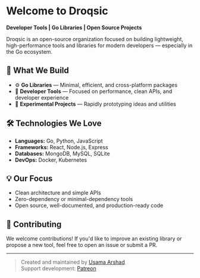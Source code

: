 # Welcome to Droqsic

**Developer Tools | Go Libraries | Open Source Projects**

Droqsic is an open-source organization focused on building lightweight, high-performance tools and libraries for modern developers — especially in the Go ecosystem.

## 🚀 What We Build

- ⚙️ **Go Libraries** — Minimal, efficient, and cross-platform packages
- 🧰 **Developer Tools** — Focused on performance, clean APIs, and developer experience
- 🧪 **Experimental Projects** — Rapidly prototyping ideas and utilities

## 🛠️ Technologies We Love

- **Languages:** Go, Python, JavaScript
- **Frameworks:** React, Node.js, Express
- **Databases:** MongoDB, MySQL, SQLite
- **DevOps:** Docker, Kubernetes

## 💡 Our Focus

- Clean architecture and simple APIs
- Zero-dependency or minimal-dependency tools
- Open source, well-documented, and production-ready code

## 🤝 Contributing

We welcome contributions! If you'd like to improve an existing library or propose a new tool, feel free to open an issue or submit a PR.

---

> Created and maintained by [Usama Arshad](https://github.com/usamaraajput)  
> Support development: [Patreon](https://www.patreon.com/usamaraajput)
